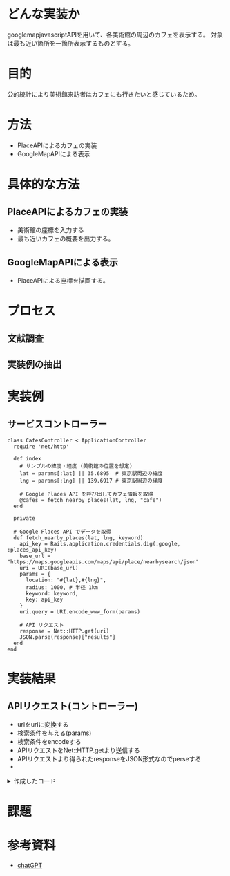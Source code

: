 # どんな実装か
googlemapjavascriptAPIを用いて、各美術館の周辺のカフェを表示する。
対象は最も近い箇所を一箇所表示するものとする。

# 目的
公的統計により美術館来訪者はカフェにも行きたいと感じているため。

# 方法
- PlaceAPIによるカフェの実装
- GoogleMapAPIによる表示

# 具体的な方法
## PlaceAPIによるカフェの実装
- 美術館の座標を入力する
- 最も近いカフェの概要を出力する。

## GoogleMapAPIによる表示
- PlaceAPIによる座標を描画する。

# プロセス
## 文献調査

## 実装例の抽出


# 実装例
## サービスコントローラー
```
class CafesController < ApplicationController
  require 'net/http'

  def index
    # サンプルの緯度・経度 (美術館の位置を想定)
    lat = params[:lat] || 35.6895  # 東京駅周辺の緯度
    lng = params[:lng] || 139.6917 # 東京駅周辺の経度

    # Google Places API を呼び出してカフェ情報を取得
    @cafes = fetch_nearby_places(lat, lng, "cafe")
  end

  private

  # Google Places API でデータを取得
  def fetch_nearby_places(lat, lng, keyword)
    api_key = Rails.application.credentials.dig(:google, :places_api_key)
    base_url = "https://maps.googleapis.com/maps/api/place/nearbysearch/json"
    uri = URI(base_url)
    params = {
      location: "#{lat},#{lng}",
      radius: 1000, # 半径 1km
      keyword: keyword,
      key: api_key
    }
    uri.query = URI.encode_www_form(params)

    # API リクエスト
    response = Net::HTTP.get(uri)
    JSON.parse(response)["results"]
  end
end
```


# 実装結果
## APIリクエスト(コントローラー)
- urlをuriに変換する
- 検索条件を与える(params)
- 検索条件をencodeする
- APIリクエストをNet::HTTP.getより送信する
- APIリクエストより得られたresponseをJSON形式なのでperseする
-


<details>

<summary>作成したコード</summary>

```
class CafesController < ApplicationController
  require 'net/http'

  def index
    # サンプルの緯度・経度 (美術館の位置を想定)
    @museum = Museum.find(params[:museum_id]) 
    lat = @museum.latitude || 35.6895  # 東京駅周辺の緯度
    lng = @museum.longitude || 139.6917 # 東京駅周辺の経度

    # Google Places API を呼び出してカフェ情報を取得
    @cafes = fetch_nearby_places(lat, lng, "cafe")
  end

  private

  # Google Places API でデータを取得
  def fetch_nearby_places(lat, lng, keyword)
    api_key = ENV['GOOGLE_API_KEY']
    base_url = "https://maps.googleapis.com/maps/api/place/nearbysearch/json"
    uri = URI(base_url)
    params = {
      location: "#{lat},#{lng}",
      radius: 100, # 半径 1km
      keyword: keyword,
      key: api_key
    }
    uri.query = URI.encode_www_form(params)

    # API リクエスト
    response = Net::HTTP.get(uri)
    results = JSON.parse(response)["results"]
    results.each do |cafe|
      cafe['photo_url'] = fetch_cafe_photo(cafe['photos'].first['photo_reference']) if cafe['photos']
    end

    results
  end

  # Google Places APIからカフェの外観写真URLを取得
  def fetch_cafe_photo(photo_reference)
    api_key = ENV['GOOGLE_API_KEY']
    photo_url = "https://maps.googleapis.com/maps/api/place/photo?maxwidth=400&photoreference=#{photo_reference}&key=#{api_key}"
    photo_url
  end
end
```
</details>


# 課題

# 参考資料
- [chatGPT](https://chatgpt.com/share/67611a9f-5f5c-8003-bc2f-96102cb5752a)

